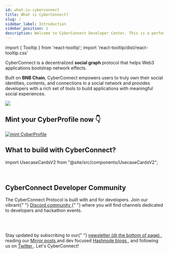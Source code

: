 ```yaml
---
id: what-is-cyberconnect
title: What is CyberConnect?
slug: /
sidebar_label: Introduction
sidebar_position: 1
description: Welcome to CyberConnect Developer Center. This is a perfect space for you to learn about the CyberConnect Protocol, get inspired, and start building meaningful social experiences for users.
---
```


import { Tooltip } from 'react-tooltip';
import 'react-tooltip/dist/react-tooltip.css'

<Tooltip anchorId="social-graph" content="Social graphs describe relationships on the Internet, making them a representation of the social system online" />

CyberConnect is a decentralized <strong id="social-graph" class="boxBorder"> social graph </strong> protocol that helps Web3 applications bootstrap network effects.

<Tooltip anchorId="BNB-CHAIN" html="Build N Build (BNB) Chain is a distributed blockchain network upon which <br/> developers and innovators can build decentralized applications (DApps)<br/> as part of the move to Web3" />

Built on <strong id="BNB-CHAIN" class="boxBorderBNB"> BNB Chain</strong>, CyberConnect empowers users to truly own their social identities, contents, and connections in a social network and provides developers with a rich set of tools to build applications with meaningful social experiences.

<div class="side-by-side-images" >
<div>
<img src="/img/v2/ccProfile_prerequisite.png"/>
</div>
<div>
<h2>Mint your CyberProfile now 👇</h2>
<a href="https://cc.me/mint">
<img src="/img/v2/card.svg" alt="mint CyberProfile" align="center" />
</a>
</div>
</div>

## What to build with CyberConnect?

import UsecaseCardsV2 from "@site/src/components/UsecaseCardsV2";

<UsecaseCardsV2 />

<br/>

<div className="welcomeCard">
    <h2 className="anchor" id="cyberconnect-developer-community">
        CyberConnect Developer Community
        <a
            className="hash-link"
            href="#cyberconnect-developer-community"
            title="Direct link to heading"></a>
    </h2>
    <p>
        The CyberConnect Protocol is built with and for developers. Join our vibrant{" "}
        <a
            href="https://discord.com/invite/cUc8VRGmPs"
            target="_blank"
            rel="noopener noreferrer">
            Discord community
        </a>{" "}
        where you will find channels dedicated to developers and hackathon events.
    </p>
    <br></br>
    <p>
    Stay updated by subscribing to our{" "}
        <a
            href="https://cyberconnect.me/"
            target="_blank"
            rel="noopener noreferrer">
            newsletter (@ the bottom of page)
        </a>
        , reading our <a
            href="https://mirror.xyz/cyberlab.eth"
            target="_blank"
            rel="noopener noreferrer">
            Mirror posts 
        </a> and dev focused <a
            href="https://cyberconnect.hashnode.dev/"
            target="_blank"
            rel="noopener noreferrer">
            Hashnode blogs
        </a>, and following us on <a
            href="https://twitter.com/CyberConnectHQ"
            target="_blank"
            rel="noopener noreferrer">
            Twitter
        </a>. Let's CyberConnect!
    </p>
</div>
